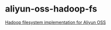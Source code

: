 # aliyun-oss-hadoop-fs
[Hadoop filesystem implementation for Aliyun OSS ](https://github.com/aliyun-beta/aliyun-oss-hadoop-fs/tree/master/hadoop-tools/hadoop-aliyun-oss)

